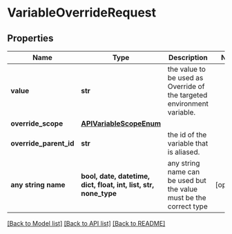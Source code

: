 # VariableOverrideRequest


## Properties
Name | Type | Description | Notes
------------ | ------------- | ------------- | -------------
**value** | **str** | the value to be used as Override of the targeted environment variable. | 
**override_scope** | [**APIVariableScopeEnum**](APIVariableScopeEnum.md) |  | 
**override_parent_id** | **str** | the id of the variable that is aliased. | 
**any string name** | **bool, date, datetime, dict, float, int, list, str, none_type** | any string name can be used but the value must be the correct type | [optional]

[[Back to Model list]](../README.md#documentation-for-models) [[Back to API list]](../README.md#documentation-for-api-endpoints) [[Back to README]](../README.md)


